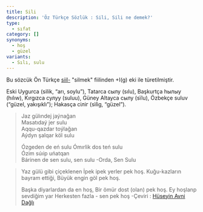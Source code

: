 ```yaml
---
title: Sili
description: 'Öz Türkçe Sözlük : Sili, Sili ne demek?'
type:
  - sıfat
category: []
synonyms:
  - hoş
  - güzel
variants:
  - Sılı, sulu
---
```

Bu sözcük Ön Türkçe [siil-](/pt/siil-) "silmek" fiilinden +I(g) eki ile türetilmiştir.

Eski Uygurca (silik, “arı, soylu”),  Tatarca сылу (sılu), Başkurtça һылыу (hılıw), Kırgızca сулуу (suluu), Güney Altayca сылу (sïlu), Özbekçe suluv (“güzel, yakışıklı”); Hakasça сіліг (sìlìg, “güzel”).

> Jaz gülındej jaýnağan  
> Masatıdaý jer sulu  
> Aqqu-qazdar toýlağan  
> Aýdyn şalqar köl sulu 
> 
> Ózgeden de eń sulu 
> Ómırlik dos teń sulu  
> Ózim súıip uńatqan  
> Bárinen de sen sulu, sen sulu
>  -Orda, Sen Sulu

> Yaz gülü gibi çiçeklenen
> İpek ipek yerler pek hoş.
> Kuğu-kazların bayram ettiği,
> Büyük engin göl pek hoş.
> 
> Başka diyarlardan da en hoş,
> Bir ömür dost (olan) pek hoş.
> Ey hoşlanp sevdiğim yar
> Herkesten fazla - sen pek hoş
> -Çeviri : [Hüseyin Avni Dağlı](https://lyricstranslate.com/tr/translator/vodkapivo)
